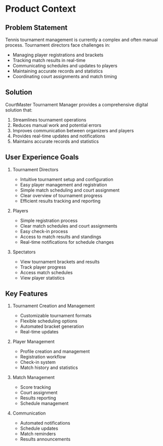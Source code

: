 # Product Context

## Problem Statement
Tennis tournament management is currently a complex and often manual process. Tournament directors face challenges in:
- Managing player registrations and brackets
- Tracking match results in real-time
- Communicating schedules and updates to players
- Maintaining accurate records and statistics
- Coordinating court assignments and match timing

## Solution
CourtMaster Tournament Manager provides a comprehensive digital solution that:
1. Streamlines tournament operations
2. Reduces manual work and potential errors
3. Improves communication between organizers and players
4. Provides real-time updates and notifications
5. Maintains accurate records and statistics

## User Experience Goals
1. Tournament Directors
   - Intuitive tournament setup and configuration
   - Easy player management and registration
   - Simple match scheduling and court assignment
   - Clear overview of tournament progress
   - Efficient results tracking and reporting

2. Players
   - Simple registration process
   - Clear match schedules and court assignments
   - Easy check-in process
   - Access to match results and standings
   - Real-time notifications for schedule changes

3. Spectators
   - View tournament brackets and results
   - Track player progress
   - Access match schedules
   - View player statistics

## Key Features
1. Tournament Creation and Management
   - Customizable tournament formats
   - Flexible scheduling options
   - Automated bracket generation
   - Real-time updates

2. Player Management
   - Profile creation and management
   - Registration workflow
   - Check-in system
   - Match history and statistics

3. Match Management
   - Score tracking
   - Court assignment
   - Results reporting
   - Schedule management

4. Communication
   - Automated notifications
   - Schedule updates
   - Match reminders
   - Results announcements 
